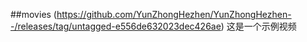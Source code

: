 ##movies
(https://github.com/YunZhongHezhen/YunZhongHezhen--/releases/tag/untagged-e556de632023dec426ae)
这是一个示例视频
